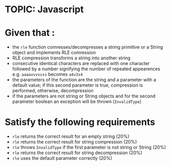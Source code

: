 # TOPIC: Javascript

# Given that : 
 - the `rle` function comresses/decompresses a string primitive or a String object and implements RLE comression
 - RLE compression transforms a string into another string
 - consecutive identical characters are replaced with one character followed by a number signifying the number of repeated appearences e.g. `aaaavvvssss` becomes `a4v3s4`
 - the parameters of the function are the string and a parameter with a default value; if this second parameter is true, compression is performed, otherwise, decompression
 - if the parameters are not string or String objects and for the second parameter boolean an exception will be thrown (`InvalidType`)

# Satisfy the following requirements
 - `rle` returns the correct result for an empty string (20%)
 - `rle` returns the correct result for string compression (20%)
 - `rle` throws `InvalidType` if the first parameter is not string or String (20%)
 - `rle` returns the correct result for string decompression (20%)
 - `rle` uses the default parameter correctly (20%)
